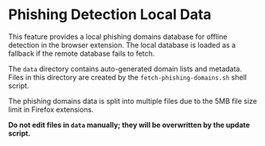 # Phishing Detection Local Data

This feature provides a local phishing domains database for offline detection in the browser extension. The local database is loaded as a fallback if the remote database fails to fetch.

The `data` directory contains auto-generated domain lists and metadata.  
Files in this directory are created by the `fetch-phishing-domains.sh` shell script.

The phishing domains data is split into multiple files due to the 5MB file size limit in Firefox extensions.

**Do not edit files in `data` manually; they will be overwritten by the update script.**
